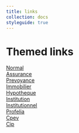 ```yaml
---
title: links
collection: docs
styleguide: true
---
```


<h1>Themed links</h1>

<div><a href="#" class="pretty-link">Normal</a></div>

<div><a href="#" class="pretty-link text-assurance">Assurance</a></div>

<div><a href="#" class="pretty-link text-prevoyance">Prevoyance</a></div>

<div><a href="#" class="pretty-link text-immobilier">Immobilier</a></div>

<div><a href="#" class="pretty-link text-hypotheque">Hypotheque</a></div>

<div><a href="#" class="pretty-link text-institution">Institution</a></div>

<div><a href="#" class="pretty-link text-institutionnel">Institutionnel</a></div>

<div><a href="#" class="pretty-link text-profelia">Profelia</a></div>

<div><a href="#" class="pretty-link text-cpev">Cpev</a></div>

<div><a href="#" class="pretty-link text-cip">Cip</a></div>
